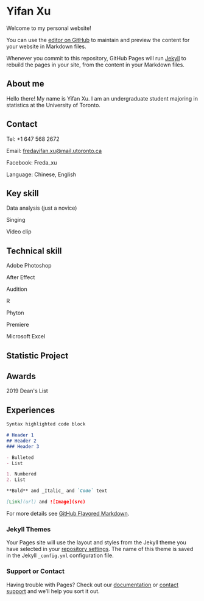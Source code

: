 # Yifan Xu

Welcome to my personal website!

You can use the [editor on GitHub](https://github.com/fredayff/mywebsite/edit/gh-pages/index.md) to maintain and preview the content for your website in Markdown files.

Whenever you commit to this repository, GitHub Pages will run [Jekyll](https://jekyllrb.com/) to rebuild the pages in your site, from the content in your Markdown files.

## About me
Hello there! My name is Yifan Xu. I am an undergraduate student majoring in statistics at the University of Toronto.

## Contact

Tel: +1 647 568 2672 

Email: fredayifan.xu@mail.utoronto.ca

Facebook: Freda_xu

Language: Chinese, English



## Key skill

Data analysis (just a novice)

Singing

Video clip

## Technical skill

Adobe Photoshop

After Effect

Audition

R 

Phyton

Premiere

Microsoft Excel


## Statistic Project




## Awards

2019 Dean's List


## Experiences

```markdown
Syntax highlighted code block

# Header 1
## Header 2
### Header 3

- Bulleted
- List

1. Numbered
2. List

**Bold** and _Italic_ and `Code` text

[Link](url) and ![Image](src)
```

For more details see [GitHub Flavored Markdown](https://guides.github.com/features/mastering-markdown/).

### Jekyll Themes

Your Pages site will use the layout and styles from the Jekyll theme you have selected in your [repository settings](https://github.com/fredayff/mywebsite/settings). The name of this theme is saved in the Jekyll `_config.yml` configuration file.

### Support or Contact

Having trouble with Pages? Check out our [documentation](https://docs.github.com/categories/github-pages-basics/) or [contact support](https://support.github.com/contact) and we’ll help you sort it out.
